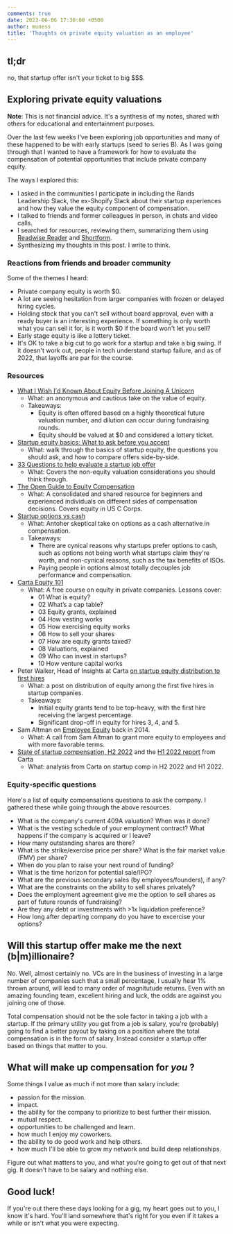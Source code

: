 ```yaml
---
comments: true
date: 2023-06-06 17:30:00 +0500
author: muness
title: 'Thoughts on private equity valuation as an employee'
---
```


## tl;dr

no, that startup offer isn't your ticket to big $$$.

## Exploring private equity valuations

**Note**: This is not financial advice. It's a synthesis of my notes, shared with others for educational and entertainment purposes.

Over the last few weeks I've been exploring job opportunities and many of these happened to be with early startups (seed to series B). As I was going through that I wanted to have a framework for how to evaluate the compensation of potential opportunities that include private company equity.

The ways I explored this:

- I asked in the communities I participate in including the Rands Leadership Slack, the ex-Shopify Slack about their startup experiences and how they value the equity component of compensation.
- I talked to friends and former colleagues in person, in chats and video calls.
- I searched for resources, reviewing them, summarizing them using [Readwise Reader](https://readwise.io/reader/update-may2023#:~:text=First%2DClass%20Summarization%20%F0%9F%A4%8F%F0%9F%A5%87) and [Shortform](https://chrome.google.com/webstore/detail/shortform-summarize-web-%20/anfegbjckcheemfbibglojdmjadgiepe).
- Synthesizing my thoughts in this post. I write to think.

### Reactions from friends and broader community

Some of the themes I heard:

- Private company equity is worth $0.
- A lot are seeing hesitation from larger companies with frozen or delayed hiring cycles.
- Holding stock that you can't sell without board approval, even with a ready buyer is an interesting experience. If something is only worth what you can sell it for, is it worth $0 if the board won't let you sell?
- Early stage equity is like a lottery ticket.
- It's OK to take a big cut to go work for a startup and take a big swing. If it doesn't work out, people in tech understand startup failure, and as of 2022, that layoffs are par for the course.

### Resources

- [What I Wish I'd Known About Equity Before Joining A Unicorn](https://gist.github.com/yossorion/4965df74fd6da6cdc280ec57e83a202d)
  - What: an anonymous and cautious take on the value of equity.
  - Takeaways:
    - Equity is often offered based on a highly theoretical future valuation number, and dilution can occur during fundraising rounds.
    - Equity should be valued at $0 and considered a lottery ticket.
- [Startup equity basics: What to ask before you accept](https://humaninterest.com/learn/articles/startup-equity-basics-ask-stock-accept/)
  - What: walk through the basics of startup equity, the questions you should ask, and how to compare offers side-by-side.
- [33 Questions to help evaluate a startup job offer](https://humaninterest.com/learn/articles/33-questions-help-evaluate-startup-job-offer/)
  - What: Covers the non-equity valuation considerations you should think through.
- [The Open Guide to Equity Compensation](https://github.com/jlevy/og-equity-compensation)
  - What: A consolidated and shared resource for beginners and experienced individuals on different sides of compensation decisions. Covers equity in US C Corps.
- [Startup options vs cash](https://danluu.com/startup-options/)
  - What: Antoher skeptical take on options as a cash alternative in compensation.
  - Takeaways:
    - There are cynical reasons why startups prefer options to cash, such as options not being worth what startups claim they're worth, and non-cynical reasons, such as the tax benefits of ISOs.
    - Paying people in options almost totally decouples job performance and compensation.
- [Carta Equity 101](https://carta.com/equity/learn/)
  - What: A free course on equity in private companies. Lessons cover:
    - 01 What is equity?
    - 02 What’s a cap table?
    - 03 Equity grants, explained
    - 04 How vesting works
    - 05 How exercising equity works
    - 06 How to sell your shares
    - 07 How are equity grants taxed?
    - 08 Valuations, explained
    - 09 Who can invest in startups?
    - 10 How venture capital works
- Peter Walker, Head of Insights at Carta [on startup equity distribution to first hires](https://www.linkedin.com/feed/update/urn:li:activity:7066805030913277952/)
  - What: a post on distribution of equity among the first five hires in startup companies.
  - Takeaways:
    - Initial equity grants tend to be top-heavy, with the first hire receiving the largest percentage.
    - Significant drop-off in equity for hires 3, 4, and 5.
- Sam Altman on [Employee Equity](https://blog.samaltman.com/employee-equity) back in 2014.
  - What: A call from Sam Altman to grant more equity to employees and with more favorable terms.
- [State of startup compensation, H2 2022](https://carta.com/blog/state-of-startup-compensation-h2-2022/) and the [H1 2022 report](https://carta.com/blog/compensation-report-h1-2022/) from Carta
  - What: analysis from Carta on startup comp in H2 2022 and H1 2022.

### Equity-specific questions

Here's a list of equity compensations questions to ask the company. I gathered these while going through the above resources.

- What is the company's current 409A valuation? When was it done?
- What is the vesting schedule of your employment contract? What happens if the company is acquired or I leave?
- How many outstanding shares are there?
- What is the strike/exercise price per share? What is the fair market value (FMV) per share?
- When do you plan to raise your next round of funding?
- What is the time horizon for potential sale/IPO?
- What are the previous secondary sales (by employees/founders), if any?
- What are the constraints on the ability to sell shares privately?
- Does the employment agreement give me the option to sell shares as part of future rounds of fundraising?
- Are they any debt or investments with  >1x liquidation preference?
- How long after departing company do you have to excercise your options?

## Will this startup offer make me the next (b|m)illionaire?

No. Well, almost certainly no. VCs are in the business of investing in a large number of companies such that a small percentage, I usually hear 1% thrown around, will lead to many order of magnitutude returns. Even with an amazing founding team, excellent hiring and luck, the odds are against you joining one of those.

Total compensation should not be the sole factor in taking a job with a startup. If the primary utility you get from a job is salary, you're (probably) going to find a better payout by taking on a position where the total compensation is in the form of salary. Instead consider a startup offer based on things that matter to you.

## What will make up compensation for _you_ ?

Some things I value as much if not more than salary include:

- passion for the mission.
- impact.
- the ability for the company to prioritize to best further their mission.
- mutual respect.
- opportunities to be challenged and learn.
- how much I enjoy my coworkers.
- the ability to do good work and help others.
- how much I'll be able to grow my network and build deep relationships.

Figure out what matters to you, and what you're going to get out of that next gig. It doesn't have to be salary and nothing else.

## Good luck!

If you're out there these days looking for a gig, my heart goes out to you, I know it's hard. You'll land somewhere that's right for you even if it takes a while or isn't what you were expecting.
